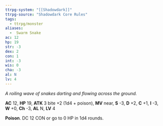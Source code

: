 ```yaml
---
ttrpg-system: "[[Shadowdark]]"
ttrpg-source: "Shadowdark Core Rules"
tags:
  - ttrpg/monster
aliases:
  -  Swarm Snake
ac: 12
hp: 19
str: -3
dex: 2
con: 1
int: -3
wis: 0
cha: -3
al: N
lv: 4
---
```


_A roiling wave of snakes darting and flowing across the ground._

**AC** 12, **HP** 19, **ATK** 3 bite +2 (1d4 + poison), **MV** near, **S** -3, **D** +2, **C** +1, **I** -3, **W** +0, **Ch** -3, **AL** N, **LV** 4

**Poison**. DC 12 CON or go to 0 HP in 1d4 rounds.

